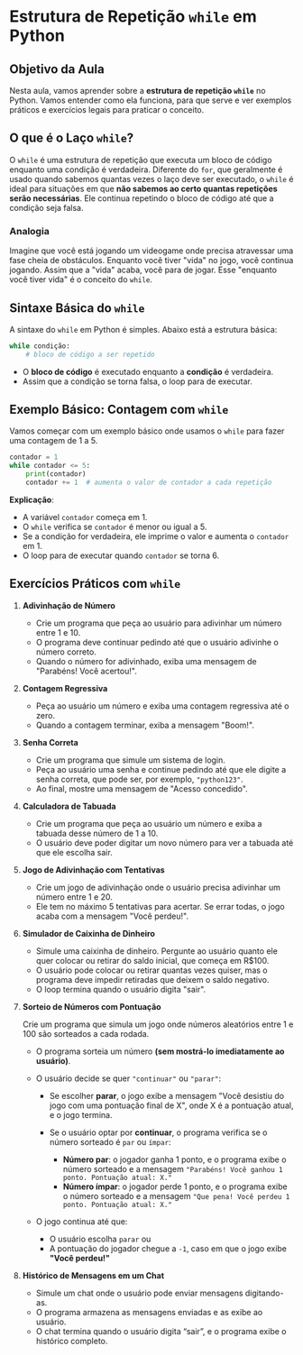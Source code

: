 # Estrutura de Repetição `while` em Python

## Objetivo da Aula

Nesta aula, vamos aprender sobre a **estrutura de repetição `while`** no Python. Vamos entender como ela funciona, para que serve e ver exemplos práticos e exercícios legais para praticar o conceito.

## O que é o Laço `while`?

O `while` é uma estrutura de repetição que executa um bloco de código enquanto uma condição é verdadeira. Diferente do `for`, que geralmente é usado quando sabemos quantas vezes o laço deve ser executado, o `while` é ideal para situações em que **não sabemos ao certo quantas repetições serão necessárias**. Ele continua repetindo o bloco de código até que a condição seja falsa.

### Analogia

Imagine que você está jogando um videogame onde precisa atravessar uma fase cheia de obstáculos. Enquanto você tiver "vida" no jogo, você continua jogando. Assim que a "vida" acaba, você para de jogar. Esse "enquanto você tiver vida" é o conceito do `while`.

## Sintaxe Básica do `while`

A sintaxe do `while` em Python é simples. Abaixo está a estrutura básica:

```python
while condição:
    # bloco de código a ser repetido
```

- O **bloco de código** é executado enquanto a **condição** é verdadeira.
- Assim que a condição se torna falsa, o loop para de executar.

## Exemplo Básico: Contagem com `while`

Vamos começar com um exemplo básico onde usamos o `while` para fazer uma contagem de 1 a 5.

```python
contador = 1
while contador <= 5:
    print(contador)
    contador += 1  # aumenta o valor de contador a cada repetição
```

**Explicação**:

- A variável `contador` começa em 1.
- O `while` verifica se `contador` é menor ou igual a 5.
- Se a condição for verdadeira, ele imprime o valor e aumenta o `contador` em 1.
- O loop para de executar quando `contador` se torna 6.

## Exercícios Práticos com `while`

1. **Adivinhação de Número**

   - Crie um programa que peça ao usuário para adivinhar um número entre 1 e 10.
   - O programa deve continuar pedindo até que o usuário adivinhe o número correto.
   - Quando o número for adivinhado, exiba uma mensagem de "Parabéns! Você acertou!".

2. **Contagem Regressiva**

   - Peça ao usuário um número e exiba uma contagem regressiva até o zero.
   - Quando a contagem terminar, exiba a mensagem "Boom!".

3. **Senha Correta**

   - Crie um programa que simule um sistema de login.
   - Peça ao usuário uma senha e continue pedindo até que ele digite a senha correta, que pode ser, por exemplo, `"python123"`.
   - Ao final, mostre uma mensagem de "Acesso concedido".

4. **Calculadora de Tabuada**

   - Crie um programa que peça ao usuário um número e exiba a tabuada desse número de 1 a 10.
   - O usuário deve poder digitar um novo número para ver a tabuada até que ele escolha sair.

5. **Jogo de Adivinhação com Tentativas**

   - Crie um jogo de adivinhação onde o usuário precisa adivinhar um número entre 1 e 20.
   - Ele tem no máximo 5 tentativas para acertar. Se errar todas, o jogo acaba com a mensagem "Você perdeu!".

6. **Simulador de Caixinha de Dinheiro**

   - Simule uma caixinha de dinheiro. Pergunte ao usuário quanto ele quer colocar ou retirar do saldo inicial, que começa em R$100.
   - O usuário pode colocar ou retirar quantas vezes quiser, mas o programa deve impedir retiradas que deixem o saldo negativo.
   - O loop termina quando o usuário digita "sair".

7. **Sorteio de Números com Pontuação**

   Crie um programa que simula um jogo onde números aleatórios entre 1 e 100 são sorteados a cada rodada.

   - O programa sorteia um número **(sem mostrá-lo imediatamente ao usuário)**.
   - O usuário decide se quer `"continuar"` ou `"parar"`:

      - Se escolher **parar**, o jogo exibe a mensagem "Você desistiu do jogo com uma pontuação final de X", onde X é a pontuação atual, e o jogo termina.
      - Se o usuário optar por **continuar**, o programa verifica se o número sorteado é `par` ou `ímpar`:

         - **Número par**: o jogador ganha 1 ponto, e o programa exibe o número sorteado e a mensagem `"Parabéns! Você ganhou 1 ponto. Pontuação atual: X."`
         - **Número ímpar**: o jogador perde 1 ponto, e o programa exibe o número sorteado e a mensagem `"Que pena! Você perdeu 1 ponto. Pontuação atual: X."`

   - O jogo continua até que:

      - O usuário escolha `parar` ou
      - A pontuação do jogador chegue a `-1`, caso em que o jogo exibe **"Você perdeu!"**

8. **Histórico de Mensagens em um Chat**

   - Simule um chat onde o usuário pode enviar mensagens digitando-as.
   - O programa armazena as mensagens enviadas e as exibe ao usuário.
   - O chat termina quando o usuário digita “sair”, e o programa exibe o histórico completo.
